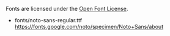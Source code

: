 Fonts are licensed under the [Open Font License](https://openfontlicense.org/).

* fonts/noto-sans-regular.ttf<br>
https://fonts.google.com/noto/specimen/Noto+Sans/about